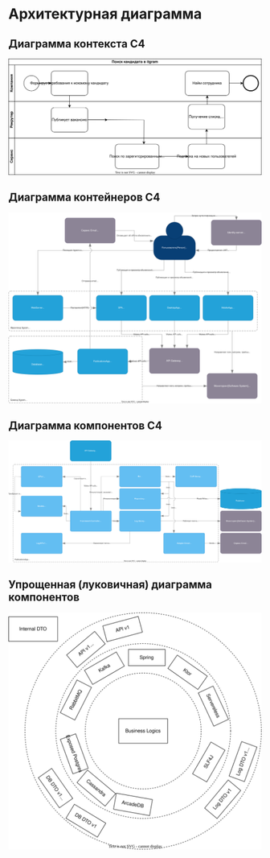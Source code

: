 # Архитектурная диаграмма

## Диаграмма контекста C4

![Диаграмма контекста C4 для маркетплейса](./arch-C4-context.drawio.svg)

## Диаграмма контейнеров C4

![Диаграмма контейнеров C4 для маркетплейса](./arch-C4-containers.drawio.svg)

## Диаграмма компонентов C4

![Диаграмма компонентов C4 для маркетплейса](./arch-C4-components.drawio.svg)

## Упрощенная (луковичная) диаграмма компонентов

![Комопнентная архитектура](./itgram-arch.drawio.svg)
